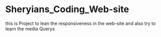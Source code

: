 # Sheryians_Coding_Web-site 
this is Project to lean the responsiveness in the web-site and also try to learn the media Querys 
